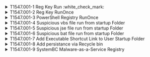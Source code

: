 <details>
<summary>T1547.001-1 Reg Key Run :white_check_mark:
</summary>
  <b>Splunk</b>
<pre>$ index=win_* AND sourcetype="XmlWinEventLog:microsoft-windows-sysmon/Operational" AND EventCode=13 TargetObject="*\\CurrentVersion\\Run*" </pre>
</details>
<details>
<summary>T1547.001-2 Reg Key RunOnce
</summary>
<pre>$ NA </pre>
</details>
<details>
<summary>T1547.001-3 PowerShell Registry RunOnce
</summary>
<pre>$ NA </pre>
</details>
<details>
<summary>T1547.001-4 Suspicious vbs file run from startup Folder
</summary>
<pre>$ NA </pre>
</details>
<details>
<summary>T1547.001-5 Suspicious jse file run from startup Folder
</summary>
<pre>$ NA </pre>
</details>
<details>
<summary>T1547.001-6 Suspicious bat file run from startup Folder
</summary>
<pre>$ NA </pre>
</details>
<details>
<summary>T1547.001-7 Add Executable Shortcut Link to User Startup Folder
</summary>
<pre>$ NA </pre>
</details>
<details>
<summary>T1547.001-8 Add persistance via Recycle bin
</summary>
<pre>$ NA </pre>
</details>
<details>
<summary>T1547.001-9 SystemBC Malware-as-a-Service Registry
</summary>
<pre>$ NA </pre>
</details>
